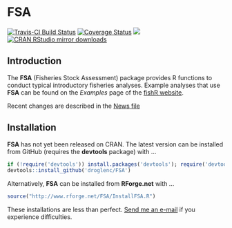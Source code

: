 FSA
===
[![Travis-CI Build Status](https://travis-ci.org/droglenc/FSA.svg?branch=master)](https://travis-ci.org/droglenc/FSA)
[![Coverage Status](https://img.shields.io/coveralls/droglenc/FSA.svg)](https://coveralls.io/r/droglenc/FSA?branch=master)
[![](http://www.r-pkg.org/badges/version/FSA)](http://www.r-pkg.org/pkg/FSA)
[![CRAN RStudio mirror downloads](http://cranlogs.r-pkg.org/badges/FSA)](http://www.r-pkg.org/pkg/FSA)


## Introduction
The **FSA** (Fisheries Stock Assessment) package provides R functions to conduct typical introductory fisheries analyses.  Example analyses that use **FSA** can be found on the *Examples* page of the [fishR website](http://derekogle.com/fishR).

Recent changes are described in the [News file](https://github.com/droglenc/FSA/blob/master/NEWS.md)

## Installation
**FSA** has not yet been released on CRAN.  The latest version can be installed from GitHub (requires the **devtools** package) with ...

```r
if (!require('devtools')) install.packages('devtools'); require('devtools')
devtools::install_github('droglenc/FSA')
```

Alternatively, **FSA** can be installed from **RForge.net** with ...

```r
source("http://www.rforge.net/FSA/InstallFSA.R")
```

These installations are less than perfect.  [Send me an e-mail](mailto:fishr@derekogle.com?Subject=FSA%20Installation%20Question) if you experience difficulties.
